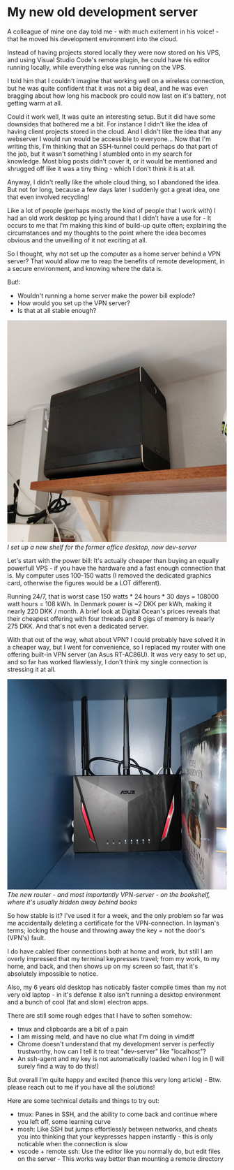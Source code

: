 # My new old development server

A colleague of mine one day told me - with much exitement in his voice! - that he moved his development environment into the cloud.

Instead of having projects stored locally they were now stored on his VPS, and using Visual Studio Code's remote plugin, he could have his editor running locally, while everything else was running on the VPS.

I told him that I couldn't imagine that working well on a wireless connection, but he was quite confident that it was not a big deal, and he was even bragging about how long his macbook pro could now last on it's battery, not getting warm at all.

Could it work well, It was quite an interesting setup. But it did have some downsides that bothered me a bit. For instance I didn't like the idea of having client projects stored in the cloud. And I didn't like the idea that any webserver I would run would be accessible to everyone... Now that I'm writing this, I'm thinking that an SSH-tunnel could perhaps do that part of the job, but it wasn't something I stumbled onto in my search for knowledge. Most blog posts didn't cover it, or it would be mentioned and shrugged off like it was a tiny thing - which I don't think it is at all.

Anyway, I didn't really like the whole cloud thing, so I abandoned the idea. But not for long, because a few days later I suddenly got a great idea, one that even involved recycling!

Like a lot of people (perhaps mostly the kind of people that I work with) I had an old work desktop pc lying around that I didn't have a use for - It occurs to me that I'm making this kind of build-up quite often; explaining the circumstances and my thoughts to the point where the idea becomes obvious and the unveilling of it not exciting at all.

So I thought, why not set up the computer as a home server behind a VPN server? That would allow me to reap the benefits of remote development, in a secure environment, and knowing where the data is.

But!:
- Wouldn't running a home server make the power bill explode?
- How would you set up the VPN server?
- Is that at all stable enough?

![Development server](dev-server.jpg)
_I set up a new shelf for the former office desktop, now dev-server_

Let's start with the power bill: It's actually cheaper than buying an equally powerfull VPS - if you have the hardware and a fast enough connection that is. My computer uses 100-150 watts (I removed the dedicated graphics card, otherwise the figures would be a LOT different).

Running 24/7, that is worst case 150 watts * 24 hours * 30 days = 108000 watt hours = 108 kWh. In Denmark power is ~2 DKK per kWh, making it nearly 220 DKK / month. A brief look at Digital Ocean's prices reveals that their cheapest offering with four threads and 8 gigs of memory is nearly 275 DKK. And that's not even a dedicated server.

With that out of the way, what about VPN? I could probably have solved it in a cheaper way, but I went for convenience, so I replaced my router with one offering built-in VPN server (an Asus RT-AC86U). It was very easy to set up, and so far has worked flawlessly, I don't think my single connection is stressing it at all.

![Router](router.jpg)
_The new router - and most importantly VPN-server - on the bookshelf, where it's usually hidden away behind books_

So how stable is it? I've used it for a week, and the only problem so far was me accidentally deleting a certificate for the VPN-connection. In layman's terms; locking the house and throwing away the key = not the door's (VPN's) fault.

I do have cabled fiber connections both at home and work, but still I am overly impressed that my terminal keypresses travel; from my work, to my home, and back, and then shows up on my screen so fast, that it's absolutely impossible to notice.

Also, my 6 years old desktop has noticably faster compile times than my not very old laptop - in it's defense it also isn't running a desktop environment and a bunch of cool (fat and slow) electron apps.

There are still some rough edges that I have to soften somehow:
- tmux and clipboards are a bit of a pain
- I am missing meld, and have no clue what I'm doing in vimdiff
- Chrome doesn't understand that my development server is perfectly trustworthy, how can I tell it to treat "dev-server" like "localhost"?
- An ssh-agent and my key is not automatically loaded when I log in (I will surely find a way to do this!)

But overall I'm quite happy and excited (hence this very long article) - Btw. please reach out to me if you have all the solutions!

Here are some technical details and things to try out:
- tmux: Panes in SSH, and the ability to come back and continue where you left off, some learning curve
- mosh: Like SSH but jumps effortlessly between networks, and cheats you into thinking that your keypresses happen instantly - this is only noticable when the connection is slow
- vscode + remote ssh: Use the editor like you normally do, but edit files on the server - This works way better than mounting a remote directory
